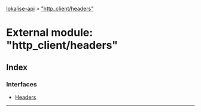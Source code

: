 [lokalise-api](../README.md) > ["http_client/headers"](../modules/_http_client_headers_.md)

# External module: "http_client/headers"

## Index

### Interfaces

* [Headers](../interfaces/_http_client_headers_.headers.md)

---

